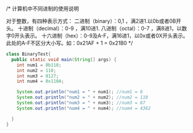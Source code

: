 /*
计算机中不同进制的使用说明

对于整数，有四种表示方式：
  二进制（binary）：0,1 ，满2进1.以0b或者0B开头。
  十进制（decimal）：0-9 ，满10进1.
  八进制（octal）：0-7 ，满8进1，以数字0开头表示。
  十六进制（hex）：0-9及A-F，满16进1，以0x或者0X开头表示。此处的A-F不区分大小写。如：0x21AF + 1 = 0x21B0
*/

```java
class BinaryTest{
  public static void main(String[] args) {
    int num1 = 0b110;
    int num2 = 110;
    int num3 = 0127;
    int num4 = 0x110A;

    System.out.println("num1 = " + num1); //num1 = 6
    System.out.println("num2 = " + num2); //num2 = 110
    System.out.println("num3 = " + num3); //num3 = 87
    System.out.println("num4 = " + num4); //num4 = 4362

  }
}
```


